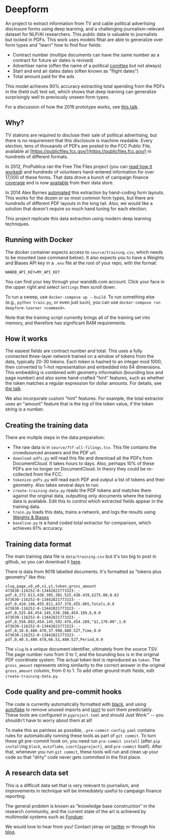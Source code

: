 # Deepform

An project to extract information from TV and cable political advertising disclosure forms using deep learning, and a challenging journalism-relevant dataset for NLP/AI researchers. This public data is valuable to journalists but locked in PDFs. This work uses models fthat are able to generalize over form types and "learn" how to find four fields:

- Contract number (multipe documents can have the same number as a contract for future air dates is revised)
- Advertiser name (offen the name of a political [comittee](https://www.fec.gov/data/browse-data/?tab=committees) but not always)
- Start and end air dates dates (often known as "flight dates")
- Total amount paid for the ads

This model achieves 90% accuracy extracting total spending from the PDFs in the (held out) test set, which shows that deep learning can generalize surprisingly well to previously unseen form types. 

For a discussion of how the 2019 prototype works, see [this talk](https://www.youtube.com/watch?v=uNN59kJQ7CA).

## Why?

TV stations are required to disclose their sale of political advertising, but there is no requirement that this disclosure is machine readable. Every election, tens of thousands of PDFs are posted to the FCC Public File, available at [https://publicfiles.fcc.gov/](https://publicfiles.fcc.gov/) in hundreds of different formats.

In 2012, ProPublica ran the Free The Files project (you can [read how it worked](https://www.niemanlab.org/2012/12/crowdsourcing-campaign-spending-what-propublica-learned-from-free-the-files/)) and hundreds of volunteers hand-entered information for over 17,000 of these forms. That data drove a bunch of campaign finance [coverage](https://www.propublica.org/series/free-the-files) and is now [available](https://www.propublica.org/datastore/dataset/free-the-files-filing-data) from their data store.

In 2014 Alex Byrnes [automated](https://github.com/alexbyrnes/FCC-Political-Ads) this extraction by hand-coding form layouts. This works for the dozen or so most common form types, but there are hundreds of different PDF layouts in the long tail. Also, we would like a solution that doesn't require so much hand tuning for each election.

This project replicate this data extraction using modern deep learning techniques.

## Running with Docker

The docker container expects access to `source/training.csv`, which needs to be mounted (see command below). It also expects you to have a Weights and Biases API key in a `.env` file at the root of your repo, with the format:

```
WANDB_API_KEY=MY_API_KEY
```

You can find your key through your wanddb.com account. Click your face in the upper right and select `Settings` then scroll down.

To run a sweep, use `docker-compose up --build`. To run something else (e.g., `python train.py`, or even just `bash`), you can use `docker-compose run deepform-learner <command>`.

Note that the training script currently brings all of the training set into memory, and therefore has significant RAM requirements.


## How it works

The easiest fields are contract number and total. This uses a fully connected three-layer network trained on a window of tokens from the data, typically 20-30 tokens. Each token is hashed to an integer mod 1000, then converted to 1-hot representation and embedded into 64 dimensions. This embedding is combined with geometry information (bounding box and page number) and also some hand-crafted "hint" features, such as whether the token matches a regular expression for dollar amounts. For details, see [the talk](https://www.youtube.com/watch?v=uNN59kJQ7CA).

We also incorporate custom "hint" features. For example, the total extractor uses an "amount" feature that is the log of the token value, if the token string is a number.

## Creating the training data

There are multple steps in the data preparation:

- The raw data is in `source/ftf-all-filings.tsv`. This file contains the crowdsourced answers and the PDF url.
- `download-pdfs.py` will read this file and download all the PDFs from DocumentCloud. It takes hours to days. Also, perhaps 10% of these PDFs are no longer on DocumentCloud. In theory they could be re-collected from the FCC.
- `tokenize-pdfs.py` will read each PDF and output a list of tokens and their geometry. Also takes several days to run.
- `create-training-data.py` reads the PDF tokens and matches them against the original data, outputting only documents where the training data is available. Edit this to control which extracted fields appear in the training data.
- `train.py` loads this data, trains a network, and logs the results using [Weights & Biases](https://www.wandb.com/)
- `baseline.py` is a hand coded total extractor for comparison, which achieves 61% accuracy.

## Training data format

The main training data file is `data/training.csv` but it's too big to post in github, so you can download it [here](https://drive.google.com/drive/folders/1bsV4A-8A9B7KZkzdbsBnCGKLMZftV2fQ?usp=sharing).

There is data from 9018 labelled documents. It's formatted as "tokens plus geometry" like this:

```
slug,page,x0,y0,x1,y1,token,gross_amount
473630-116252-0-13442821773323-_-pdf,0,272.613,438.395,301.525,438.439,$275.00,0.62
473630-116252-0-13442821773323-_-pdf,0,410.146,455.811,437.376,455.865,Totals,0.0
473630-116252-0-13442821773323-_-pdf,0,525.84,454.145,530.288,454.189,6,0.0
473630-116252-0-13442821773323-_-pdf,0,556.892,454.145,592.476,454.189,"$1,170.00",1.0
473630-116252-0-13442821773323-_-pdf,0,18.0,480.478,37.998,480.527,Time,0.0
473630-116252-0-13442821773323-_-pdf,0,40.5,480.478,66.51,480.527,Period,0.0
```

The `slug` is a unique document identifier, ultimately from the source TSV. The page number runs from 0 to 1, and the bounding box is in the original PDF coordinate system. The actual token text is reproduced as `token`. The `gross_amount` represents string similarity to the correct answer in the original `gross_amount` column, from 0 to 1. To add other ground-truth fields, edit `create-training-data.py`.

## Code quality and pre-commit hooks

The code is currently automatically formatted with [black](https://black.readthedocs.io/en/stable/), and using [autoflake](https://pypi.org/project/autoflake/) to remove unused imports and [isort](https://timothycrosley.github.io/isort/) to sort them predictably. These tools are configured in `pyproject.toml` and should Just Work&trade; -- you shouldn't have to worry about them at all!

To make this as painless as possible, `.pre-commit-config.yaml` contains rules for automatically running these tools as part of `git commit`. To turn these git pre-commit hook on, you need run `pre-commit install` (after `pip install`ing `black`, `autoflake`, `isort[pyproject]`, and `pre-commit` itself). After that, whenever you run `git commit`, these tools will run and clean up your code so that "dirty" code never gets committed in the first place.

## A research data set

This is a difficult data set that is very relevant to journalism, and improvements in technique will be immediately useful to campaign finance reporting.

The general problem is known as "knowledge base construction" in the research community, and the current state of the art is achieved by multimodal systems such as [Fonduer](https://fonduer.readthedocs.io/en/latest/).

We would love to hear from you! Contact jstray on [twitter](https://twitter.com/jonathanstray) or through his [blog](http://jonathanstray.com).
